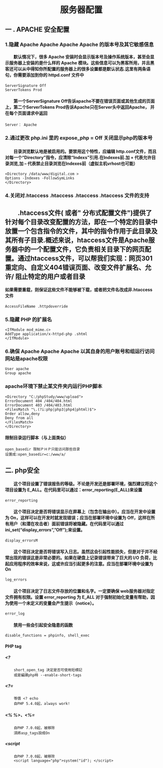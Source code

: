 #  <center>服务器配置</center>
## 一 . APACHE 安全配置
### 1.隐藏 Apache Apache Apache Apache 的版本号及其它敏感信息
#### &emsp;&emsp;默认情况下，很多 Apache 安装时会显示版本号及操作系统版本，甚至会显示服务器上安装的是什么样的 Apache 模块。这些信息可以为黑客所用，并且黑客还可以从中得知你所配置的服务器上的很多设置都是默认状态.这里有两条语句，你需要添加到你的 httpd.conf 文件中
```
ServerSignature Off
ServerTokens Prod
```
#### &emsp;&emsp;第一个ServerSignature Off告诉apache不要在错误页面或其他生成的页面上，第二个ServerTokens Prod告诉Apache只在Server头中返回Apache， 并在每个页面请求中返回
```
Server： Apache
```
### 2.通过更改 php.ini 里的 expose_php = Off 关闭显示php的版本号
###
#### &emsp;&emsp;目录浏览默认地是被启用的。要禁用这个特性，应编辑 http.conf文件，而且对每一个“Directory”指令，应清除“Indexs”引用.在Indexes前.加 + 代表允许目录浏览,加 – 代表禁止目录浏览在Indexes前（虚拟主机vrhost也可能）
```
<Directory /data/www/digital.com >
Options -Indexes -FollowSymLinks
</Directory>
```
### 4.关闭对.htaccess .htaccess .htaccess .htaccess 文件的支持
## &emsp;&emsp;.htaccess文件( 或者" 分布式配置文件")提供了针对每个目录改变配置的方法，即在一个特定的目录中放置一个包含指令的文件，其中的指令作用于此目录及其所有子目录.概述来说，htaccess文件是Apache服务器中的一个配置文件，它负责相关目录下的网页配置。通过htaccess文件，可以帮我们实现：网页301重定向、自定义404错误页面、改变文件扩展名、允许/ 阻止特定的用户或者目录
#### 如果需要重载，则保证这些文件不能够被下载，或者把文件名改成非.htaccess 文件
```
AccessFileName .httpdoverride
```
### 5.隐藏 PHP 的扩展名
```
<IfModule mod_mime.c>
AddType application/x-httpd-php .shtml
</IfModule>
```
### 6.确保 Apache Apache Apache 以其自身的用户账号和组运行访问网站是apache权限
```
User apache
Group apache
```
### apache环境下禁止某文件夹内运行PHP脚本
```
<Directory "C:/phpStudy/www/upload">
ErrorDocument 404 /404/404.html
ErrorDocument 403 /404/403.html
<FilesMatch "\.(?i:php|php3|php4|phtml)$">
Order allow,deny
Deny from all
</FilesMatch>
</Directory>
```
#### 限制目录运行脚本（与上面类似）
```
open_basedir 限制ＰＨＰ只能访问那些目录
设置成:open_basedir=c:/www/a/
```

## 二. php安全
#### &emsp;&emsp;这个项目设置了错误报告的等级。不论是开发还是部署环境，强烈建议将这个项目设置为 E_ALL。在代码里可以通过：error_reporting(E_ALL)来设置
```
error_reporting
```
#### &emsp;&emsp;这个项目决定是否将错误显示在屏幕上（包含在输出中）。应当在开发中设置为 On，这样可以在开发时就发现错误；应当在部署环境中设置为 Off，这样在所有用户（和潜在攻击者）面前错误将被隐藏。在代码里可以通过ini_set(“display_errors”,”Off”);来设置。
```
display_errorsM
```
#### &emsp;&emsp;这个项目决定是否将错误写入日志。虽然这会引起性能损失，但是对于并不经常出现的错误这是非常必要的。如果在硬盘上记录错误带来了巨大的 I/O 负荷，比起应用程序的效率来说，这或许应当引起更多的注意。应当在部署环境中设置为 On
```
log_errors
```
#### &emsp;&emsp;这个项目决定了日志文件存放的位置和名字。一定要确保 web服务器对指定文件拥有权限。设置 error_reporting 为 E_ALL 对于强制初始化变量有帮助，因为使用一个未定义的变量会产生提示（notice）。
```
error_log
```
#### &emsp;&emsp;禁用一些会引起安全隐患的函数
```
disable_functions = phpinfo, shell_exec
```
#### PHP tag
##### <?
        short_open_tag 決定是否可使用短標記
        或是編譯php時 --enable-short-tags
##### <?=
        等價 <? echo
        自PHP 5.4.0起，always work!
##### <% %>、<%=
        自PHP 7.0.0起，被移除
        須將asp_tags設成On
##### <script
        自PHP 7.0.0起，被移除
        <script language="php">system("id"); </script>